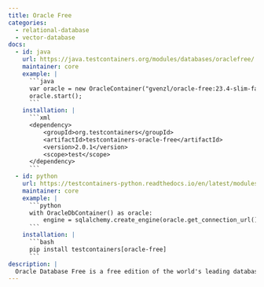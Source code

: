 ```yaml
---
title: Oracle Free
categories:
  - relational-database
  - vector-database
docs:
  - id: java
    url: https://java.testcontainers.org/modules/databases/oraclefree/
    maintainer: core
    example: |
      ```java
      var oracle = new OracleContainer("gvenzl/oracle-free:23.4-slim-faststart");
      oracle.start();
      ```
    installation: |
      ```xml
      <dependency>
          <groupId>org.testcontainers</groupId>
          <artifactId>testcontainers-oracle-free</artifactId>
          <version>2.0.1</version>
          <scope>test</scope>
      </dependency>
      ```
  - id: python
    url: https://testcontainers-python.readthedocs.io/en/latest/modules/oracle-free/README.html
    maintainer: core
    example: |
      ```python
      with OracleDbContainer() as oracle:
          engine = sqlalchemy.create_engine(oracle.get_connection_url())
      ```
    installation: |
      ```bash
      pip install testcontainers[oracle-free]
      ```
description: |
  Oracle Database Free is a free edition of the world's leading database specifically designed for anybody to develop, learn, and run on Oracle Database for free.
---
```

